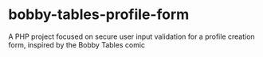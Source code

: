 # bobby-tables-profile-form
A PHP project focused on secure user input validation for a profile creation form, inspired by the Bobby Tables comic
